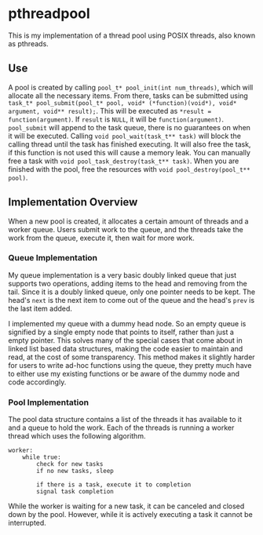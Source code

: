 # pthreadpool

This is my implementation of a thread pool using POSIX threads, also known as pthreads.

## Use

A pool is created by calling `pool_t* pool_init(int num_threads)`, which will allocate all the necessary items. From there, tasks can be submitted using `task_t* pool_submit(pool_t* pool, void* (*function)(void*), void* argument, void** result);`. This will be executed as `*result = function(argument)`. If `result` is `NULL`, it will be `function(argument)`. `pool_submit` will append to the task queue, there is no guarantees on when it will be executed. Calling `void pool_wait(task_t** task)` will block the calling thread until the task has finished executing. It will also free the task, if this function is not used this will cause a memory leak. You can manually free a task with `void pool_task_destroy(task_t** task)`. When you are finished with the pool, free the resources with `void pool_destroy(pool_t** pool)`.

## Implementation Overview

When a new pool is created, it allocates a certain amount of threads and a worker queue. Users submit work to the queue, and the threads take the work from the queue, execute it, then wait for more work.

### Queue Implementation

My queue implementation is a very basic doubly linked queue that just supports two operations, adding items to the head and removing from the tail. Since it is a doubly linked queue, only one pointer needs to be kept. The head's `next` is the next item to come out of the queue and the head's `prev` is the last item added.

I implemented my queue with a dummy head node. So an empty queue is signified by a single empty node that points to itself, rather than just a empty pointer. This solves many of the special cases that come about in linked list based data structures, making the code easier to maintain and read, at the cost of some transparency. This method makes it slightly harder for users to write ad-hoc functions using the queue, they pretty much have to either use my existing functions or be aware of the dummy node and code accordingly.

### Pool Implementation

The pool data structure contains a list of the threads it has available to it and a queue to hold the work. Each of the threads is running a worker thread which uses the following algorithm.

```
worker:
    while true:
        check for new tasks
        if no new tasks, sleep

        if there is a task, execute it to completion
        signal task completion
```

While the worker is waiting for a new task, it can be canceled and closed down by the pool. However, while it is actively executing a task it cannot be interrupted.
